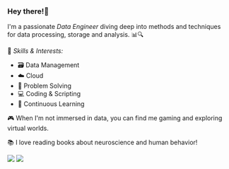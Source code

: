 ### Hey there!👋
I'm a passionate *Data Engineer* diving deep into methods and techniques for data processing, storage and analysis. 📊🔍

🌟 *Skills & Interests:*
- 🗃️ Data Management
- ☁️ Cloud
- 🧩 Problem Solving
- 💻 Coding & Scripting
- 🚀 Continuous Learning

🎮 When I'm not immersed in data, you can find me gaming and exploring virtual worlds.

📚 I love reading books about neuroscience and human behavior!

<a href="https://www.linkedin.com/in/brisanascimento/" target="_blank"><img src="https://img.shields.io/badge/-LinkedIn-%230077B5?style=for-the-badge&logo=linkedin&logoColor=white" target="_blank"></a>
<a href = "mailto:brisamnascimento@gmail.com"><img src="https://img.shields.io/badge/Gmail-D14836?style=for-the-badge&logo=gmail&logoColor=white" target="_blank"></a>
<!---
BrisaNascimento/BrisaNascimento is a ✨ special ✨ repository because its `README.md` (this file) appears on your GitHub profile.
You can click the Preview link to take a look at your changes.
--->
